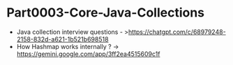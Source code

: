 # Part0003-Core-Java-Collections

* Java collection interview questions - >https://chatgpt.com/c/68979248-2158-832d-a621-1b521b698518
* How Hashmap works internally ? -> https://gemini.google.com/app/3ff2ea4515609c1f
